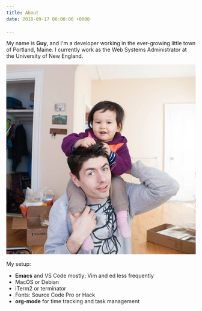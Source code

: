```yaml
---
title: About
date: 2018-09-17 00:00:00 +0000

---
```


My name is **Guy**, and I'm a developer working in the ever-growing little town of Portland, Maine. I currently work as the Web Systems Administrator at the University of New England.

![A photo of myself with my daughter](guy-and-paloma.jpg)

My setup:

* **Emacs** and VS Code mostly; Vim and ed less frequently
* MacOS or Debian
* iTerm2 or terminator
* Fonts: Source Code Pro or Hack
* **org-mode** for time tracking and task management